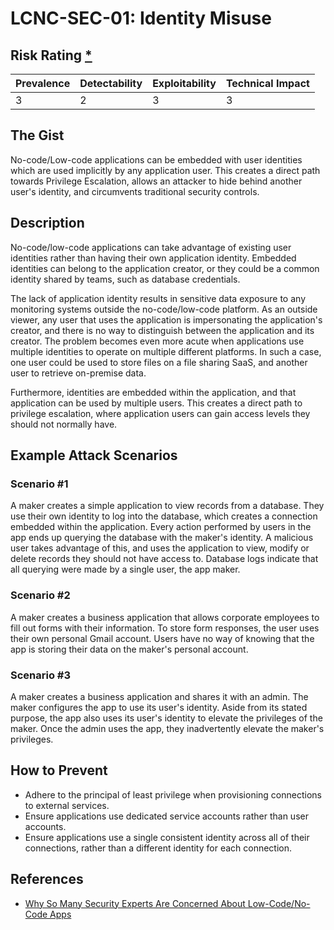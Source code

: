 # LCNC-SEC-01: Identity Misuse

## Risk Rating [*](https://owasp.org/www-project-top-ten/2017/Note_About_Risks)

| Prevalence | Detectability | Exploitability | Technical Impact |
| --- | --- | --- | --- |
| 3 | 2 | 3 | 3 |

## The Gist

No-code/Low-code applications can be embedded with user identities which are used implicitly by any application user. 
This creates a direct path towards Privilege Escalation, allows an attacker to hide behind another user's identity, and circumvents traditional security controls.

## Description

No-code/low-code applications can take advantage of existing user identities rather than having their own application identity.
Embedded identities can belong to the application creator, or they could be a common identity shared by teams, such as database credentials.

The lack of application identity results in sensitive data exposure to any monitoring systems outside the no-code/low-code platform.
As an outside viewer, any user that uses the application is impersonating the application's creator, and there is no way to distinguish between the application and its creator.
The problem becomes even more acute when applications use multiple identities to operate on multiple different platforms. In such a case, one user could be used to store files on a file sharing SaaS, and another user to retrieve on-premise data.

Furthermore, identities are embedded within the application, and that application can be used by multiple users. This creates a direct path to privilege escalation, where application users can gain access levels they should not normally have.

## Example Attack Scenarios

### Scenario #1

A maker creates a simple application to view records from a database.
They use their own identity to log into the database, which creates a connection embedded within the application.
Every action performed by users in the app ends up querying the database with the maker's identity.
A malicious user takes advantage of this, and uses the application to view, modify or delete records they should not have access to.
Database logs indicate that all querying were made by a single user, the app maker.

### Scenario #2

A maker creates a business application that allows corporate employees to fill out forms with their information.
To store form responses, the user uses their own personal Gmail account.
Users have no way of knowing that the app is storing their data on the maker's personal account.

### Scenario #3

A maker creates a business application and shares it with an admin.
The maker configures the app to use its user's identity.
Aside from its stated purpose, the app also uses its user's identity to elevate the privileges of the maker.
Once the admin uses the app, they inadvertently elevate the maker's privileges. 

## How to Prevent

- Adhere to the principal of least privilege when provisioning connections to external services.
- Ensure applications use dedicated service accounts rather than user accounts.
- Ensure applications use a single consistent identity across all of their connections, rather than a different identity for each connection. 

## References

- [Why So Many Security Experts Are Concerned About Low-Code/No-Code Apps](https://www.darkreading.com/dr-tech/why-so-many-security-experts-are-concerned-about-low-code-no-code-apps)